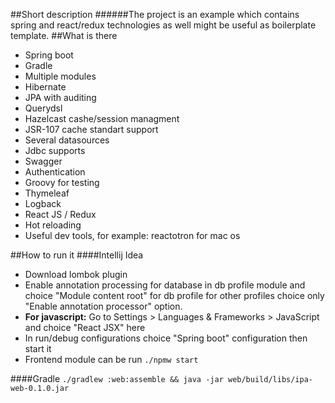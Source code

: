 ##Short description
######The project is an example which contains spring and react/redux technologies as well might be useful as boilerplate template.
##What is there
* Spring boot
* Gradle
* Multiple modules
* Hibernate
* JPA with auditing
* Querydsl
* Hazelcast cashe/session managment
* JSR-107 cache standart support
* Several datasources
* Jdbc supports
* Swagger
* Authentication
* Groovy for testing
* Thymeleaf
* Logback
* React JS / Redux
* Hot reloading
* Useful dev tools, for example: reactotron for mac os
 
##How to run it
####Intellij Idea
* Download lombok plugin
* Enable annotation processing for database in db profile module and choice "Module content root" for db profile for other profiles choice only "Enable annotation processor" option. 
* __For javascript:__ Go to Settings > Languages & Frameworks > JavaScript and choice "React JSX" here
* In run/debug configurations choice "Spring boot" configuration then start it
*  Frontend module can be run `./npmw start`

####Gradle
`./gradlew :web:assemble && java -jar web/build/libs/ipa-web-0.1.0.jar `